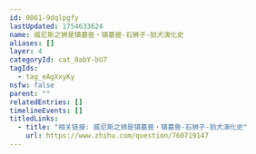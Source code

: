 ```yaml
---
id: 0861-9dqlpgfy
lastUpdated: 1754633624
name: 威尼斯之狮是镇墓兽・镇墓兽-石狮子-狛犬演化史
aliases: []
layer: 4
categoryId: cat_8abY-bU7
tagIds:
  - tag_eAgXxyKy
nsfw: false
parent: ""
relatedEntries: []
timelineEvents: []
titledLinks:
  - title: "相关链接: 威尼斯之狮是镇墓兽・镇墓兽-石狮子-狛犬演化史"
    url: https://www.zhihu.com/question/760719147
---
```


